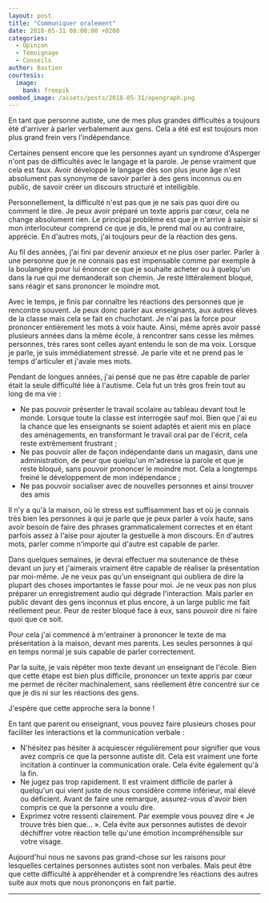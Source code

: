```yaml
---
layout: post
title: "Communiquer oralement"
date: 2018-05-31 08:00:00 +0200
categories:
  - Opinion
  - Témoignage
  - Conseils
author: Bastien
courtesis:
  image:
    bank: freepik
oembed_image: /assets/posts/2018-05-31/opengraph.png
---
```


<amp-img class="left" width="300" height="188" src="{{ site.amp_img_cache_url }}/assets/posts/2018-05-31/opengraph.jpg" alt="Communiquer oralement"></amp-img>


En tant que personne autiste, une de mes plus grandes difficultés a toujours été d'arriver à parler verbalement aux gens.
Cela a été est est toujours mon plus grand frein vers l'indépendance.

Certaines pensent encore que les personnes ayant un syndrome d'Asperger n'ont pas de difficultés avec le langage et la parole.
Je pense vraiment que cela est faux. Avoir développé le langage dès son plus jeune âge n'est absolument pas synonyme de savoir parler à des gens inconnus ou en public,
de savoir créer un discours structuré et intelligible.

Personnellement, la difficulté n'est pas que je ne sais pas quoi dire ou comment le dire. Je peux avoir préparé un texte appris par cœur, cela ne change absolument rien.
Le principal problème est que je n'arrive à saisir si mon interlocuteur comprend ce que je dis, le prend mal ou au contraire,
apprécie. En d'autres mots, j'ai toujours peur de la réaction des gens.

Au fil des années, j'ai fini par devenir anxieux et ne plus oser parler.
Parler à une personne que je ne connais pas est impensable comme par exemple à la boulangère pour lui énoncer ce que je souhaite acheter ou
à quelqu'un dans la rue qui me demanderait son chemin. Je reste littéralement bloqué, sans réagir et sans prononcer le moindre mot.

Avec le temps, je finis par connaître les réactions des personnes que je rencontre souvent. Je peux donc parler aux enseignants, 
aux autres élèves de la classe mais cela se fait en chuchotant. Je n'ai pas la force pour prononcer entièrement les mots à voix haute.
Ainsi, même après avoir passé plusieurs années dans la même école, à rencontrer sans cesse les mêmes personnes, très rares sont celles ayant entendu le son de ma voix.
Lorsque je parle, je suis immédiatement stressé. Je parle vite et ne prend pas le temps d'articuler et j'avale mes mots.

Pendant de longues années, j'ai pensé que ne pas être capable de parler était la seule difficulté liée à l'autisme.
Cela fut un très gros frein tout au long de ma vie :

 - Ne pas pouvoir présenter le travail scolaire au tableau devant tout le monde. Lorsque toute la classe est interrogée sauf moi. Bien que j'ai eu la chance 
que les enseignants se soient adaptés et aient mis en place des aménagements, en transformant le travail oral par de l'écrit, cela reste extrêmement frustrant&nbsp;;
 - Ne pas pouvoir aller de façon indépendante dans un magasin, dans une administration, de peur que quelqu'un m'adresse la parole et que je reste bloqué, sans pouvoir prononcer le moindre mot. Cela a longtemps freiné le développement de mon indépendance&nbsp;;
 - Ne pas pouvoir socialiser avec de nouvelles personnes et ainsi trouver des amis

Il n'y a qu'à la maison, où le stress est suffisamment bas et où je connais très bien les personnes à qui je parle que je peux parler à voix haute, sans
avoir besoin de faire des phrases grammaticalement correctes et en étant parfois assez à l'aise pour ajouter la gestuelle à mon discours.
En d'autres mots, parler comme n'importe qui d'autre est capable de parler.


Dans quelques semaines, je devrai effectuer ma soutenance de thèse devant un jury et j'aimerais vraiment être capable de réaliser la présentation par moi-même.
Je ne veux pas qu'un enseignant qui oubliera de dire la plupart des choses importantes le fasse pour moi.
Je ne veux pas non plus préparer un enregistrement audio qui dégrade l'interaction.
Mais parler en public devant des gens inconnus et plus encore, à un large public me fait réellement peur.
Peur de rester bloqué face à eux, sans pouvoir dire ni faire quoi que ce soit.

Pour cela j'ai commencé à m'entrainer à prononcer le texte de ma présentation à la maison, devant mes parents.
Les seules personnes à qui en temps normal je suis capable de parler correctement.

Par la suite, je vais répéter mon texte devant un enseignant de l'école. Bien que cette étape est bien plus difficile, 
prononcer un texte appris par cœur me permet de réciter machinalement, sans réellement être concentré sur ce que je dis ni sur les réactions des gens.

J'espère que cette approche sera la bonne&nbsp;!


En tant que parent ou enseignant, vous pouvez faire plusieurs choses pour faciliter les interactions et la communication verbale :

 - N'hésitez pas hésiter à acquiescer régulièrement pour signifier que vous avez compris ce que la personne autiste dit. Cela est vraiment une forte incitation à continuer la communication orale. Cela évite également qu'à la fin.
 - Ne jugez pas trop rapidement. Il est vraiment difficile de parler à quelqu'un qui vient juste de nous considère comme inférieur, mal élevé ou déficient. Avant de faire une remarque, assurez-vous d'avoir bien compris ce que la personne
a voulu dire. 
 - Exprimez votre ressenti clairement. Par exemple vous pouvez dire «&nbsp;Je trouve très bien que…&nbsp;». Cela évite aux personnes autistes de devoir déchiffrer votre réaction telle qu'une émotion incompréhensible sur votre visage.

Aujourd'hui nous ne savons pas grand-chose sur les raisons pour lesquelles certaines personnes autistes sont non verbales.
Mais peut être que cette difficulté à appréhender et à comprendre les réactions des autres suite aux mots que nous prononçons en fait partie.


---

